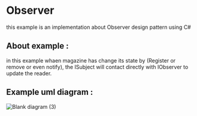 # Observer
this example is an implementation about Observer design pattern using C#

## About example :
in this example whaen magazine has change its state by (Register or remove or even notify), the ISubject will contact directly with IObserver to update the reader.

## Example uml diagram :
![Blank diagram (3)](https://user-images.githubusercontent.com/82523761/123529337-cd9fcc00-d6f7-11eb-9908-164ba5b80f21.png)
